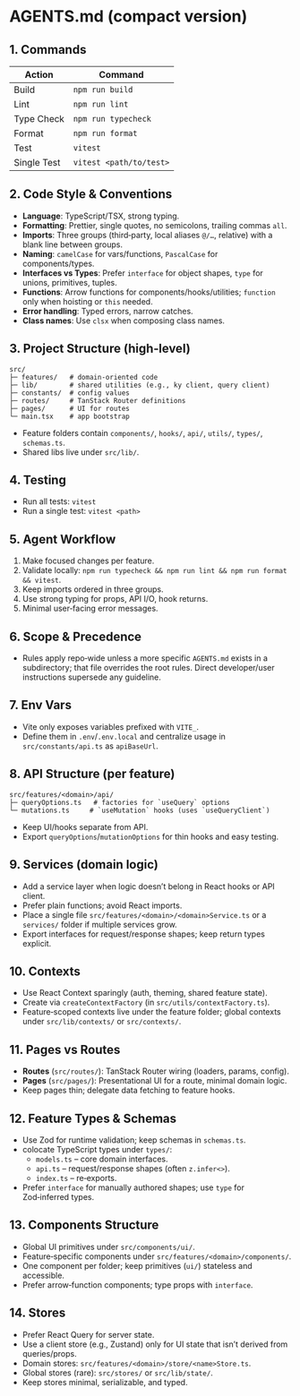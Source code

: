 # AGENTS.md (compact version)

## 1. Commands

| Action      | Command                 |
| ----------- | ----------------------- |
| Build       | `npm run build`         |
| Lint        | `npm run lint`          |
| Type Check  | `npm run typecheck`     |
| Format      | `npm run format`        |
| Test        | `vitest`                |
| Single Test | `vitest <path/to/test>` |

## 2. Code Style & Conventions

- **Language**: TypeScript/TSX, strong typing.
- **Formatting**: Prettier, single quotes, no semicolons, trailing commas `all`.
- **Imports**: Three groups (third‑party, local aliases `@/…`, relative) with a blank line between groups.
- **Naming**: `camelCase` for vars/functions, `PascalCase` for components/types.
- **Interfaces vs Types**: Prefer `interface` for object shapes, `type` for unions, primitives, tuples.
- **Functions**: Arrow functions for components/hooks/utilities; `function` only when hoisting or `this` needed.
- **Error handling**: Typed errors, narrow catches.
- **Class names**: Use `clsx` when composing class names.

## 3. Project Structure (high‑level)

```
src/
├─ features/   # domain‑oriented code
├─ lib/        # shared utilities (e.g., ky client, query client)
├─ constants/  # config values
├─ routes/     # TanStack Router definitions
├─ pages/      # UI for routes
└─ main.tsx    # app bootstrap
```

- Feature folders contain `components/`, `hooks/`, `api/`, `utils/`, `types/`, `schemas.ts`.
- Shared libs live under `src/lib/`.

## 4. Testing

- Run all tests: `vitest`
- Run a single test: `vitest <path>`

## 5. Agent Workflow

1. Make focused changes per feature.
2. Validate locally: `npm run typecheck && npm run lint && npm run format && vitest`.
3. Keep imports ordered in three groups.
4. Use strong typing for props, API I/O, hook returns.
5. Minimal user‑facing error messages.

## 6. Scope & Precedence

- Rules apply repo‑wide unless a more specific `AGENTS.md` exists in a subdirectory; that file overrides the root rules. Direct developer/user instructions supersede any guideline.

## 7. Env Vars

- Vite only exposes variables prefixed with `VITE_`.
- Define them in `.env`/`.env.local` and centralize usage in `src/constants/api.ts` as `apiBaseUrl`.

## 8. API Structure (per feature)

```
src/features/<domain>/api/
├─ queryOptions.ts   # factories for `useQuery` options
└─ mutations.ts     # `useMutation` hooks (uses `useQueryClient`)
```

- Keep UI/hooks separate from API.
- Export `queryOptions`/`mutationOptions` for thin hooks and easy testing.

## 9. Services (domain logic)

- Add a service layer when logic doesn’t belong in React hooks or API client.
- Prefer plain functions; avoid React imports.
- Place a single file `src/features/<domain>/<domain>Service.ts` or a `services/` folder if multiple services grow.
- Export interfaces for request/response shapes; keep return types explicit.

## 10. Contexts

- Use React Context sparingly (auth, theming, shared feature state).
- Create via `createContextFactory` (in `src/utils/contextFactory.ts`).
- Feature‑scoped contexts live under the feature folder; global contexts under `src/lib/contexts/` or `src/contexts/`.

## 11. Pages vs Routes

- **Routes** (`src/routes/`): TanStack Router wiring (loaders, params, config).
- **Pages** (`src/pages/`): Presentational UI for a route, minimal domain logic.
- Keep pages thin; delegate data fetching to feature hooks.

## 12. Feature Types & Schemas

- Use Zod for runtime validation; keep schemas in `schemas.ts`.
- colocate TypeScript types under `types/`:
  - `models.ts` – core domain interfaces.
  - `api.ts` – request/response shapes (often `z.infer<>`).
  - `index.ts` – re‑exports.
- Prefer `interface` for manually authored shapes; use `type` for Zod‑inferred types.

## 13. Components Structure

- Global UI primitives under `src/components/ui/`.
- Feature‑specific components under `src/features/<domain>/components/`.
- One component per folder; keep primitives (`ui/`) stateless and accessible.
- Prefer arrow‑function components; type props with `interface`.

## 14. Stores

- Prefer React Query for server state.
- Use a client store (e.g., Zustand) only for UI state that isn’t derived from queries/props.
- Domain stores: `src/features/<domain>/store/<name>Store.ts`.
- Global stores (rare): `src/stores/` or `src/lib/state/`.
- Keep stores minimal, serializable, and typed.
